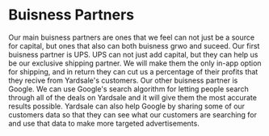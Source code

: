 # Buisness Partners
Our main buisness partners are ones that we feel can not just be a source for capital, but ones that also can both buisness grwo and suceed. Our first buisness partner is UPS. UPS can not just add capital, but they can help us be our exclusive shipping partner. We will make them the only in-app option for shipping, and in return they can cut us a percentage of their profits that they recive from Yardsale's customers. Our other buisness partner is Google. We can use Google's search algorithm for letting people search through all of the deals on Yardsale and it will give them the most accurate results possible. Yardsale can also help Google by sharing some of our customers data so that they can see what our customers are searching for and use that data to make more targeted advertisements. 
